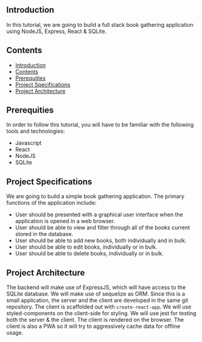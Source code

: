 ## Introduction

In this tutorial, we are going to build a full stack book gathering application using NodeJS, Express, React & SQLite.

## Contents

- [Introduction](#introduction)
- [Contents](#contents)
- [Prerequities](#prerequities)
- [Project Specifications](#project-specifications)
- [Project Architecture](#project-architecture)

## Prerequities

In order to follow this tutorial, you will have to be familiar with the following tools and technologies:

- Javascript
- React
- NodeJS
- SQLite

## Project Specifications

We are going to build a simple book gathering application. The primary functions of the application include:

- User should be presented with a graphical user interface when the application is opened in a web browser.
- User should be able to view and filter through all of the books current stored in the database.
- User should be able to add new books, both individually and in bulk.
- User should be able to edit books, individually or in bulk.
- User should be able to delete books, individually or in bulk.

## Project Architecture

The backend will make use of ExpressJS, which will have access to the SQLite database. We will make use of sequelize as ORM. Since this is a small application, the server and the client are developed in the same git repository. The client is scaffolded out with `create-react-app`. We will use styled-components on the client-side for styling. We will use jest for testing both the server & the client. The client is rendered on the browser. The client is also a PWA so it will try to aggressively cache data for offline usage.
